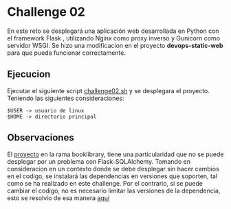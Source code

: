 # Challenge 02

 En este reto se desplegará una aplicación web desarrollada en Python con el framework Flask , utilizando Nginx como proxy inverso y Gunicorn como servidor WSGI.
 Se hizo una modificacion en el proyecto **devops-static-web** para que pueda funcionar correctamente.

## Ejecucion

Ejecutar el siguiente script [challenge02.sh](/bash_scripting/challenge02/challenge02.sh)  y se desplegara el proyecto.
Teniendo las siguientes consideraciones:

    $USER -> usuario de linux
    $HOME -> directorio principal

## Observaciones

El [proyecto](https://github.com/roxsross/devops-static-web.git) en la rama booklibrary, tiene una particularidad que no se puede desplegar por un problema con Flask-SQLAlchemy. Tomando en consideracion en un contexto donde se debe desplegar sin hacer cambios en el codigo, se instalará las dependencias en versiones que soporten, tal como se ha realizado en este challenge. Por el contrario, si se puede cambiar el codigo, no es necesario limitar las versiones de la dependencia, esto se resolvio de esa manera [aqui](/linux/challenge01/README.md)
